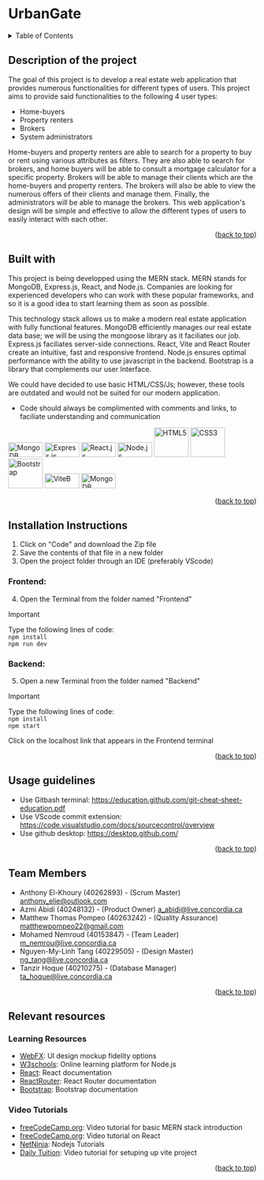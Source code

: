 # UrbanGate

<a name="top"></a>
<details>
<summary>Table of Contents</summary>
    
- [Description of the project](#description-of-the-project)
- [Built with](#built-with)
- [Installation Instructions](#installation-instructions)
- [Usage Guidelines](#usage-guidelines)
- [Team Members](#team-members)
- [Relevant resources](#relevant-resources)
    - [Learning Resources](#learning-resources)
    - [Video Tutorials](#video-tutorials)
</details>

## Description of the project
The goal of this project is to develop a real estate web application that provides numerous functionalities for different types of users. This project aims to provide said functionalities to the following 4 user types:

* Home-buyers 
* Property renters
* Brokers
* System administrators

Home-buyers and property renters are able to search for a property to buy or rent using various attributes as filters. They are also able to search for brokers, and home buyers will be able to consult a mortgage calculator for a specific property. Brokers will be able to manage their clients which are the home-buyers and property renters. The brokers will also be able to view the numerous offers of their clients and manage them. Finally, the administrators will be able to manage the brokers. This web application's design will be simple and effective to allow the different types of users to easily interact with each other.

<p align="right">(<a href="#top">back to top</a>)</p>

## Built with
This project is being developped using the MERN stack. MERN stands for MongoDB, Express.js, React, and Node.js.
Companies are looking for experienced developers who can work with these popular frameworks, and so it is a good idea to start learning them as soon as possible.

This technology stack allows us to make a modern real estate application with fully functional features. MongoDB efficiently manages our real estate data base; we will be using the mongoose library as it faciliates our job. Express.js faciliates server-side connections. React, Vite and React Router create an intuitive, fast and responsive frontend. Node.js ensures optimal performance with the ability to use javascript in the backend. Bootstrap is a library that complements our user Interface.

We could have decided to use basic HTML/CSS/Js; however, these tools are outdated and would not be suited for our modern application.

* Code should always be complimented with comments and links, to faciliate understanding and communication

<a href="https://www.mongodb.com/fr-fr" target="_blank"><img src="https://1000logos.net/wp-content/uploads/2020/08/MongoDB-Logo.jpg" alt="MongoDB" width="70" height="30"></a>   <a href="https://expressjs.com/" target="_blank"><img src="https://upload.wikimedia.org/wikipedia/commons/thumb/6/64/Expressjs.png/120px-Expressjs.png" alt="Express.js" width="70" height="30"></a> <a href="https://react.dev/" target="_blank"><img src="https://img.shields.io/badge/React-20232A?style=for-the-badge&logo=react&logoColor=61DAFB" alt="React.js" width="70" height="30"></a> <a href="https://nodejs.org/en" target="_blank"><img src="https://nodejs.org/static/images/logo.svg" alt="Node.js" width="70" height="30"></a> <a href="https://html.com/html5/" target="_blank"><img src="https://upload.wikimedia.org/wikipedia/commons/thumb/6/61/HTML5_logo_and_wordmark.svg/130px-HTML5_logo_and_wordmark.svg.png" alt="HTML5" width="70" height="60"></a> <a href="https://www.w3.org/Style/CSS/Overview.en.html" target="_blank"><img src="https://upload.wikimedia.org/wikipedia/commons/thumb/d/d5/CSS3_logo_and_wordmark.svg/120px-CSS3_logo_and_wordmark.svg.png" alt="CSS3" width="70" height="60"></a> <a href="https://getbootstrap.com/" target="_blank"><img src="https://upload.wikimedia.org/wikipedia/commons/thumb/b/b2/Bootstrap_logo.svg/120px-Bootstrap_logo.svg.png" alt="Bootstrap" width="70" height="60"></a> <a href="https://vitejs.dev/" target="_blank"><img src="https://vitejs.dev/logo-with-shadow.png" alt="ViteB" width="70" height="30"></a> <a href="https://reactrouter.com/en/main" target="_blank"><img src="https://reactrouter.com/ogimage.png" alt="MongoDB" width="70" height="30"></a>


<p align="right">(<a href="#top">back to top</a>)</p>

## Installation Instructions
1) Click on "Code" and download the Zip file
2) Save the contents of that file in a new folder
3) Open the project folder through an IDE (preferably VScode)
### Frontend:
4) Open the Terminal from the folder named "Frontend"
>[!IMPORTANT]
> Type the following lines of code: <br>
>```npm install``` <br>
> ```npm run dev``` <br>

### Backend:
5) Open a new Terminal from the folder named "Backend"
>[!IMPORTANT]
> Type the following lines of code: <br>
>```npm install``` <br>
> ```npm start``` <br>

Click on the localhost link that appears in the Frontend terminal

<p align="right">(<a href="#top">back to top</a>)</p>

## Usage guidelines
* Use Gitbash terminal: https://education.github.com/git-cheat-sheet-education.pdf
* Use VScode commit extension: https://code.visualstudio.com/docs/sourcecontrol/overview
* Use github desktop: https://desktop.github.com/
<p align="right">(<a href="#top">back to top</a>)</p>

## Team Members
- Anthony El-Khoury (40262893) - (Scrum Master) anthony_elie@outlook.com
- Azmi Abidi (40248132) - (Product Owner) a_abidi@live.concordia.ca
- Matthew Thomas Pompeo (40263242) - (Quality Assurance) matthewpompeo22@gmail.com
- Mohamed Nemroud (40153847) - (Team Leader) m_nemrou@live.concordia.ca
- Nguyen-My-Linh Tang (40229505) - (Design Master) ng_tang@live.concordia.ca
- Tanzir Hoque (40210275) - (Database Manager) ta_hoque@live.concordia.ca

<p align="right">(<a href="#top">back to top</a>)</p>

## Relevant resources 

### Learning Resources
- [WebFX](https://www.webfx.com/blog/web-design/design-mockup-fidelity/): UI design mockup fidelity options
- [W3schools](https://www.w3schools.com/nodejs/nodejs_get_started.asp): Online learning platform for Node.js
- [React](https://react.dev/learn): React documentation
- [ReactRouter](https://reactrouter.com/en/main/start/tutorial): React Router documentation
- [Bootstrap](https://getbootstrap.com/docs/5.3/getting-started/introduction/): Bootstrap documentation

### Video Tutorials
- [freeCodeCamp.org](https://www.youtube.com/watch?v=mrHNSanmqQ4&ab_channel=freeCodeCamp.org): Video tutorial for basic MERN stack introduction
- [freeCodeCamp.org](https://www.youtube.com/watch?v=u6gSSpfsoOQ&t=2648s): Video tutorial on React
- [NetNinja](https://www.youtube.com/watch?v=zb3Qk8SG5Ms&list=PL4cUxeGkcC9jsz4LDYc6kv3ymONOKxwBU): Nodejs Tutorials
- [Daily Tuition](https://www.youtube.com/watch?v=vr-I2HIVmTw&t=95s): Video tutorial for setuping up vite project

<p align="right">(<a href="#top">back to top</a>)</p>

